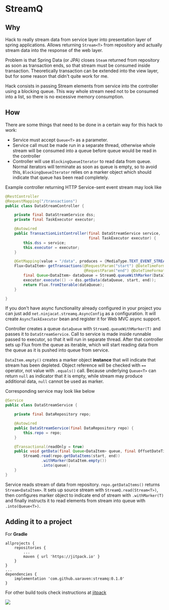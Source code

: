 # StreamQ


## Why

Hack to really stream data from service layer into presentation layer of spring applications. 
Allows returning `Stream<T>` from repository and actually stream data into the response of the web layer.

Problem is that Spring Data (or JPA) closes `Steam` returned from repository as
soon as transaction ends, so that stream must be consumed inside transaction. 
Theoretically transaction can be extended into the view layer, but for some reason that 
didn't quite work for me.

Hack consists in passing Stream elements from service into the controller using a blocking queue.
This way whole stream need not to be consumed into a list, so there is no excessive memory consumption.

## How

There are some things that need to be done in a certain way for this hack to work:
 - Service must accept `Queue<T>` as a parameter.
 - Service call must be made run in a separate thread, otherwise whole stream will be consumed into a queue before queue would be read in the controller
 - Controller will use `BlockingQueueIterator` to read data from queue. Normal iterators will terminate as soon as queue is empty, so to avoid this, `BlockingQueueIterator` relies on a marker object which should indicate that queue has been read completely. 

Example controller returning HTTP Service-sent event stream may look like

```java
@RestController
@RequestMapping("/transactions")
public class DataStreamController {

    private final DataStreamService dss;
    private final TaskExecutor executor;

    @Autowired
    public TransactionListController(final DataStreamService service,
                                     final TaskExecutor executor) {
        this.dss = service;
        this.executor = executor;
    }

    @GetMapping(value = "/data", produces = {MediaType.TEXT_EVENT_STREAM_VALUE})
    Flux<DataItem> getTransactions(@RequestParam("start") @DateTimeFormat(iso = DateTimeFormat.ISO.DATE_TIME) final OffsetDateTime start,
                                   @RequestParam("end") @DateTimeFormat(iso = DateTimeFormat.ISO.DATE_TIME) final OffsetDateTime end) {
        final Queue<DataItem> dataQueue = StreamQ.queueWithMarker(DataItem.empty());
        executor.execute(() -> dss.getData(dataQueue, start, end));
        return Flux.fromIterable(dataQueue);
    }

}
```
If you don't have async functionality already configured in your project you can just add `net.ninjacat.streamq.AsyncConfig` 
as a configuration. It will create `AsyncTaskExecutor` bean and register it for Web MVC async support.

Controller creates a queue `dataQueue` with `StreamQ.queueWithMarker(T)` and passes it to `DataStreamService`. 
Call to service is made inside runnable passed to executor, so that it will run in separate thread. After that 
controller sets up Flux from the queue as iterable, which will start reading data from the queue as it is pushed 
into queue from service.

`DataItem.empty()` creates a marker object **instance** that will indicate that stream has been depleted. Object 
reference will be checked with `==` operator, not value with `.equals()` call. Because underlying `Queue<T>` can return
`null` as indicator that it is empty, while stream may produce additional data, `null` cannot be used as marker. 

Corresponding service may look like below
```java
@Service
public class DataStreamService {

    private final DataRepository repo;

    @Autowired
    public DataStreamService(final DataRepository repo) {
        this.repo = repo;
    }

    @Transactional(readOnly = true)
    public void getData(final Queue<DataItem> queue, final OffsetDateTime start, final OffsetDateTime end) {
        StreamQ.read(repo.getDataItems(start, end))
                .withMarker(DataItem.empty())
                .into(queue);
    }
}
```
Service reads stream of data from repository. `repo.getDataItems()` returns `Stream<DataItem>`. It sets up source stream
with `StreamQ.read(Stream<T>)`, then configures marker object to indicate end of stream with `.withMarker(T)` and 
finally instructs it to read elements from stream into queue with `.into(Queue<T>)`.

## Adding it to a project

For **Gradle**

```
allprojects {
    repositories {
        ...
        maven { url 'https://jitpack.io' }
    }
}
...
dependencies {
    implementation 'com.github.uaraven:streamq:0.1.0'
}
```

For other build tools check instructions at [jitpack](https://jitpack.io/#uaraven/streamq/0.1.1)

[![](https://jitpack.io/v/uaraven/streamq.svg)](https://jitpack.io/#uaraven/streamq)
